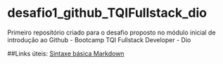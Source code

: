 # desafio1_github_TQIFullstack_dio
Primeiro repositório criado para o desafio proposto no módulo inicial de introdução ao Github - Bootcamp TQI Fullstack Developer - Dio

##Links úteis:
[Sintaxe básica Markdown](https://www.markdownguide.org/)
